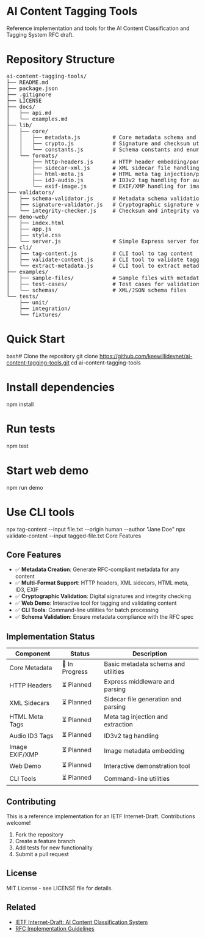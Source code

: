 # AI Content Tagging Tools
Reference implementation and tools for the AI Content Classification and Tagging System RFC draft.

# Repository Structure
<pre>
ai-content-tagging-tools/
├── README.md
├── package.json
├── .gitignore
├── LICENSE
├── docs/
│   ├── api.md
│   └── examples.md
├── lib/
│   ├── core/
│   │   ├── metadata.js          # Core metadata schema and validation
│   │   ├── crypto.js            # Signature and checksum utilities
│   │   └── constants.js         # Schema constants and enums
│   └── formats/
│       ├── http-headers.js      # HTTP header embedding/parsing
│       ├── sidecar-xml.js       # XML sidecar file handling
│       ├── html-meta.js         # HTML meta tag injection/parsing
│       ├── id3-audio.js         # ID3v2 tag handling for audio
│       └── exif-image.js        # EXIF/XMP handling for images
├── validators/
│   ├── schema-validator.js      # Metadata schema validation
│   ├── signature-validator.js   # Cryptographic signature verification
│   └── integrity-checker.js     # Checksum and integrity validation
├── demo-web/
│   ├── index.html
│   ├── app.js
│   ├── style.css
│   └── server.js                # Simple Express server for demo
├── cli/
│   ├── tag-content.js           # CLI tool to tag content
│   ├── validate-content.js      # CLI tool to validate tagged content
│   └── extract-metadata.js      # CLI tool to extract metadata
├── examples/
│   ├── sample-files/            # Sample files with metadata
│   ├── test-cases/              # Test cases for validation
│   └── schemas/                 # XML/JSON schema files
└── tests/
    ├── unit/
    ├── integration/
    └── fixtures/
</pre>

# Quick Start
bash# Clone the repository
git clone https://github.com/keewillidevnet/ai-content-tagging-tools.git
cd ai-content-tagging-tools

# Install dependencies
npm install

# Run tests
npm test

# Start web demo
npm run demo

# Use CLI tools
npx tag-content --input file.txt --origin human --author "Jane Doe"
npx validate-content --input tagged-file.txt
Core Features


## Core Features

- ✅ **Metadata Creation**: Generate RFC-compliant metadata for any content
- ✅ **Multi-Format Support**: HTTP headers, XML sidecars, HTML meta, ID3, EXIF
- ✅ **Cryptographic Validation**: Digital signatures and integrity checking
- ✅ **Web Demo**: Interactive tool for tagging and validating content
- ✅ **CLI Tools**: Command-line utilities for batch processing
- ✅ **Schema Validation**: Ensure metadata compliance with the RFC spec


## Implementation Status

| Component | Status | Description |
| --- | --- | --- |
| Core Metadata | 🚧 In Progress | Basic metadata schema and utilities |
| HTTP Headers | ⏳ Planned | Express middleware and parsing |
| XML Sidecars | ⏳ Planned | Sidecar file generation and parsing |
| HTML Meta Tags | ⏳ Planned | Meta tag injection and extraction |
| Audio ID3 Tags | ⏳ Planned | ID3v2 tag handling |
| Image EXIF/XMP | ⏳ Planned | Image metadata embedding |
| Web Demo | ⏳ Planned | Interactive demonstration tool |
| CLI Tools | ⏳ Planned | Command-line utilities |


## Contributing

This is a reference implementation for an IETF Internet-Draft. Contributions welcome!

1. Fork the repository
2. Create a feature branch
3. Add tests for new functionality
4. Submit a pull request

## License

MIT License - see LICENSE file for details.

## Related

- [IETF Internet-Draft: AI Content Classification System](link-to-draft)
- [RFC Implementation Guidelines](docs/api.md)
